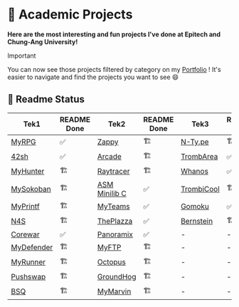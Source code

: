 # 🏫 Academic Projects

**Here are the most interesting and fun projects I've done at Epitech and Chung-Ang University!**

> [!IMPORTANT]
> You can now see those projects filtered by category on my [Portfolio](https://enzo-daumalle.fr/) ! It's easier to navigate and find the projects you want to see 😄

## 📌 Readme Status

<table>
    <thead>
        <tr>
            <th>Tek1</th>
            <th>README Done</th>
            <th>Tek2</th>
            <th>README Done</th>
            <th>Tek3</th>
            <th>README Done</th>
            <th>CAU</th>
            <th>README Done</th>
        </tr>
    </thead>
    <tbody>
        <tr>
            <td><a href="https://github.com/0yco/Epitech/tree/main/Tek1/MyRPG">MyRPG</a></td>
            <td>✅</td>
            <td><a href="https://github.com/0yco/Epitech/tree/main/Tek2/Zappy">Zappy</a></td>
            <td>🏗️</td>
            <td><a href="https://github.com/0yco/Epitech/tree/main/Tek3/N-Ty.pe">N-Ty.pe</a></td>
            <td>🏗️</td>
            <td><a href="https://github.com/0yco/CAU/tree/main/KakaoLlama">KakaoLlama</a></td>
            <td>✅</td>
        </tr>
        <tr>
            <td><a href="https://github.com/0yco/Epitech/tree/main/Tek1/42sh">42sh</a></td>
            <td>✅</td>
            <td><a href="https://github.com/0yco/Epitech/tree/main/Tek2/Arcade">Arcade</a></td>
            <td>🏗️</td>
            <td><a href="https://github.com/0yco/Epitech/tree/main/Tek3/TrombArea">TrombArea</a></td>
            <td>✅</td>
            <td><a href="https://github.com/0yco/CAU/tree/main/Breach">Breach</a></td>
            <td>✅</td>
        </tr>
        <tr>
            <td><a href="https://github.com/0yco/Epitech/tree/main/Tek1/MyHunter">MyHunter</a></td>
            <td>🏗️</td>
            <td><a href="https://github.com/0yco/Epitech/tree/main/Tek2/Raytracer">Raytracer</a></td>
            <td>🏗️</td>
            <td><a href="https://github.com/0yco/Epitech/tree/main/Tek3/Whanos">Whanos</a></td>
            <td>✅</td>
            <td>-</td>
            <td>-</td>
        </tr>
        <tr>
            <td><a href="https://github.com/0yco/Epitech/tree/main/Tek1/MySokoban">MySokoban</a></td>
            <td>🏗️</td>
            <td><a href="https://github.com/0yco/Epitech/tree/main/Tek2/%20Minilib%20C">ASM Minilib C</a></td>
            <td>✅</td>
            <td><a href="https://github.com/0yco/Epitech/tree/main/Tek3/TrombiCool">TrombiCool</a></td>
            <td>🏗️</td>
            <td>-</td>
            <td>-</td>
        </tr>
        <tr>
            <td><a href="https://github.com/0yco/Epitech/tree/main/Tek1/MyPrintf">MyPrintf</a></td>
            <td>🏗️</td>
            <td><a href="https://github.com/0yco/Epitech/tree/main/Tek2/MyTeams">MyTeams</a></td>
            <td>✅</td>
            <td><a href="https://github.com/0yco/Epitech/tree/main/Tek3/Gomoku">Gomoku</a></td>
            <td>✅</td>
            <td>-</td>
            <td>-</td>
        </tr>
        <tr>
            <td><a href="https://github.com/0yco/Epitech/tree/main/Tek1/N4S">N4S</a></td>
            <td>🏗️</td>
            <td><a href="https://github.com/0yco/Epitech/tree/main/Tek2/ThePlazza">ThePlazza</a></td>
            <td>✅</td>
            <td><a href="https://github.com/0yco/Epitech/tree/main/Tek3/Bernstein">Bernstein</a></td>
            <td>🏗️</td>
            <td>-</td>
            <td>-</td>
        </tr>
        <tr>
            <td><a href="https://github.com/0yco/Epitech/tree/main/Tek1/Corewar">Corewar</a></td>
            <td>✅</td>
            <td><a href="https://github.com/0yco/Epitech/tree/main/Tek2/Panoramix">Panoramix</a></td>
            <td>✅</td>
            <td>-</td>
            <td>-</td>
            <td>-</td>
            <td>-</td>
        </tr>
        <tr>
            <td><a href="https://github.com/0yco/Epitech/tree/main/Tek1/MyDefender">MyDefender</a></td>
            <td>🏗️</td>
            <td><a href="https://github.com/0yco/Epitech/tree/main/Tek2/MyFTP">MyFTP</a></td>
            <td>🏗️</td>
            <td>-</td>
            <td>-</td>
            <td>-</td>
            <td>-</td>
        </tr>
        <tr>
            <td><a href="https://github.com/0yco/Epitech/tree/main/Tek1/MyRunner">MyRunner</a></td>
            <td>🏗️</td>
            <td><a href="https://github.com/0yco/Epitech/tree/main/Tek2/Octopus">Octopus</a></td>
            <td>🏗️</td>
            <td>-</td>
            <td>-</td>
            <td>-</td>
            <td>-</td>
        </tr>
        <tr>
            <td><a href="https://github.com/0yco/Epitech/tree/main/Tek1/Pushswap">Pushswap</a></td>
            <td>🏗️</td>
            <td><a href="https://github.com/0yco/Epitech/tree/main/Tek2/GroundHog">GroundHog</a></td>
            <td>🏗️</td>
            <td>-</td>
            <td>-</td>
            <td>-</td>
            <td>-</td>
        </tr>
        <tr>
            <td><a href="https://github.com/0yco/Epitech/tree/main/Tek1/BSQ">BSQ</a></td>
            <td>🏗️</td>
            <td><a href="https://github.com/0yco/Epitech/tree/main/Tek2/MyMarvin">MyMarvin</a></td>
            <td>🏗️</td>
            <td>-</td>
            <td>-</td>
            <td>-</td>
            <td>-</td>
        </tr>
    </tbody>
</table>
